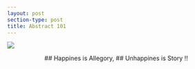 ```yaml
---
layout: post
section-type: post
title: Abstract 101
---
```

![
](https://lh3.googleusercontent.com/r7WLptdydaGc8QKv9CqVCSYdLJulkYmdlA4s-NOg7B5iRkXtJAr2tcBVdeyfyff3DsOjQ2IjlQh5 "abstract")

<center>
##  Happines is Allegory,
##  Unhappines is Story !! 
</center>
